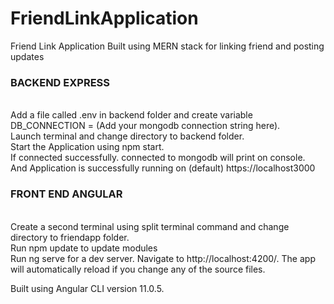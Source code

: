 # FriendLinkApplication
Friend Link Application Built using MERN stack for linking friend and posting updates


<h3>BACKEND EXPRESS </h3> </br>
Add a file called .env  in backend folder and create variable DB_CONNECTION = (Add your mongodb connection string here).</br>
Launch terminal and change directory to backend folder. </br>
Start the Application using npm start.</br>
If connected successfully. connected to mongodb will print on console.</br>
And Application is successfully running on (default) https://localhost3000</br>


<h3>FRONT END ANGULAR </h3></br>
Create a second terminal using split terminal command and change directory to friendapp folder. </br>
Run npm update to update modules</br>
Run ng serve for a dev server. Navigate to http://localhost:4200/. The app will automatically reload if you change any of the source files. </br>

Built using Angular CLI version 11.0.5.
